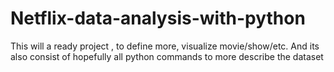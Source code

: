 # Netflix-data-analysis-with-python
This will a ready project , to define more, visualize movie/show/etc. And its also consist of hopefully all python commands to more describe the dataset 
